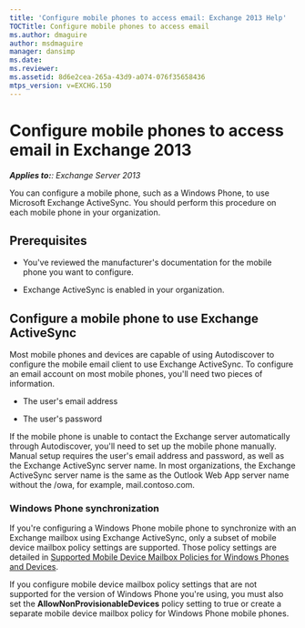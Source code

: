 ```yaml
---
title: 'Configure mobile phones to access email: Exchange 2013 Help'
TOCTitle: Configure mobile phones to access email
ms.author: dmaguire
author: msdmaguire
manager: dansimp
ms.date: 
ms.reviewer: 
ms.assetid: 8d6e2cea-265a-43d9-a074-076f35658436
mtps_version: v=EXCHG.150
---
```


# Configure mobile phones to access email in Exchange 2013

_**Applies to:**: Exchange Server 2013_

You can configure a mobile phone, such as a Windows Phone, to use Microsoft Exchange ActiveSync. You should perform this procedure on each mobile phone in your organization.

## Prerequisites

- You've reviewed the manufacturer's documentation for the mobile phone you want to configure.

- Exchange ActiveSync is enabled in your organization.

## Configure a mobile phone to use Exchange ActiveSync

Most mobile phones and devices are capable of using Autodiscover to configure the mobile email client to use Exchange ActiveSync. To configure an email account on most mobile phones, you'll need two pieces of information.

- The user's email address

- The user's password

If the mobile phone is unable to contact the Exchange server automatically through Autodiscover, you'll need to set up the mobile phone manually. Manual setup requires the user's email address and password, as well as the Exchange ActiveSync server name. In most organizations, the Exchange ActiveSync server name is the same as the Outlook Web App server name without the /owa, for example, mail.contoso.com.

### Windows Phone synchronization

If you're configuring a Windows Phone mobile phone to synchronize with an Exchange mailbox using Exchange ActiveSync, only a subset of mobile device mailbox policy settings are supported. Those policy settings are detailed in [Supported Mobile Device Mailbox Policies for Windows Phones and Devices](http://technet.microsoft.com/library/d76b1d4c-d1f6-4501-a7c9-854327aceda5.aspx).

If you configure mobile device mailbox policy settings that are not supported for the version of Windows Phone you're using, you must also set the **AllowNonProvisionableDevices** policy setting to true or create a separate mobile device mailbox policy for Windows Phone mobile phones.
